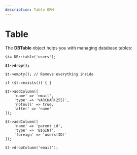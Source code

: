 ```yaml
---
description: Table ORM
---
```


# Table

The **DBTable** object helps you with managing database tables:

<pre class="language-php"><code class="lang-php">$t= DB::table('users');
<strong>
</strong><strong>$t->drop();
</strong>
$t->empty(); // Remove everything inside

if ($t->exists()) { }

$t->addColumn([
    'name' => 'email',
    'type' => 'VARCHAR(255)',
    'notnull' => true,
    'after' => 'name'
]);

$t->addColumn([
    'name' => 'parent_id',
    'type' => 'BIGINT',
    'foreign' => 'users(ID)'
]);

$t->dropColumn('email');</code></pre>
